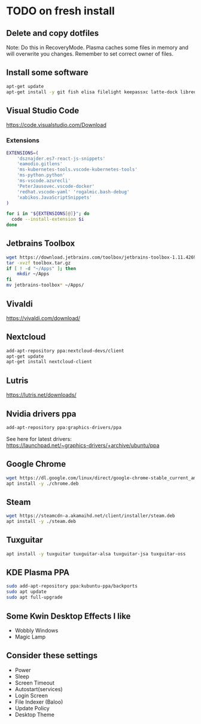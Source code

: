 # TODO on fresh install

## Delete and copy dotfiles

Note: Do this in RecoveryMode.  Plasma caches some files in memory and will overwrite you changes.
Remember to set correct owner of files.

## Install some software

``` bash
apt-get update
apt-get install -y git fish elisa filelight keepassxc latte-dock libreoffice terminator python3.7 
```

## Visual Studio Code

https://code.visualstudio.com/Download

### Extensions

``` bash
EXTENSIONS=(
    'dsznajder.es7-react-js-snippets'
    'eamodio.gitlens'
    'ms-kubernetes-tools.vscode-kubernetes-tools'
    'ms-python.python'
    'ms-vscode.azurecli'
    'PeterJausovec.vscode-docker'
    'redhat.vscode-yaml' 'rogalmic.bash-debug'
    'xabikos.JavaScriptSnippets'
)

for i in "${EXTENSIONS[@]}"; do
  code --install-extension $i
done
```

## Jetbrains Toolbox

```bash
wget https://download.jetbrains.com/toolbox/jetbrains-toolbox-1.11.4269.tar.gz -O toolbox.tar.gz
tar -xvzf toolbox.tar.gz
if [ ! -d "~/Apps" ]; then
    mkdir ~/Apps
fi
mv jetbrains-toolbox* ~/Apps/
```

## Vivaldi

https://vivaldi.com/download/

## Nextcloud

```bash
add-apt-repository ppa:nextcloud-devs/client
apt-get update
apt-get install nextcloud-client
```

## Lutris

https://lutris.net/downloads/

## Nvidia drivers ppa

```bash
add-apt-repository ppa:graphics-drivers/ppa
```

See here for latest drivers:  
https://launchpad.net/~graphics-drivers/+archive/ubuntu/ppa

## Google Chrome

```bash
wget https://dl.google.com/linux/direct/google-chrome-stable_current_amd64.deb -O chrome.deb
apt install -y ./chrome.deb
```

## Steam

```bash
wget https://steamcdn-a.akamaihd.net/client/installer/steam.deb
apt install -y ./steam.deb
```

## Tuxguitar

```bash
apt install -y tuxguitar tuxguitar-alsa tuxguitar-jsa tuxguitar-oss
```

## KDE Plasma PPA

```bash
sudo add-apt-repository ppa:kubuntu-ppa/backports
sudo apt update
sudo apt full-upgrade
```

## Some Kwin Desktop Effects I like

* Wobbly Windows
* Magic Lamp

## Consider these settings

* Power
* Sleep
* Screen Timeout
* Autostart(services)
* Login Screen
* File Indexer (Baloo)
* Update Policy
* Desktop Theme
